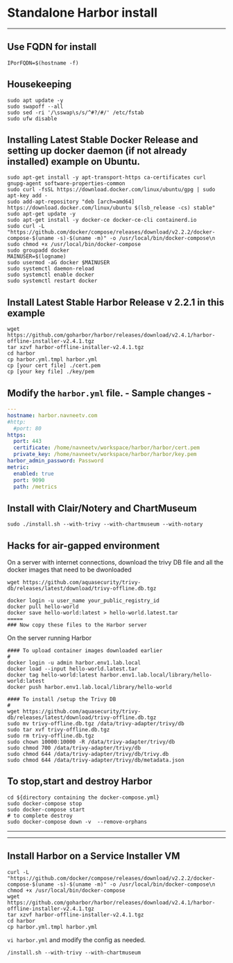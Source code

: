 # Standalone Harbor install
----
## Use FQDN for install

```
IPorFQDN=$(hostname -f)
```

## Housekeeping
```console
sudo apt update -y
sudo swapoff --all
sudo sed -ri '/\sswap\s/s/^#?/#/' /etc/fstab
sudo ufw disable
```

## Installing Latest Stable Docker Release and setting up docker daemon (if not already installed) example on Ubuntu. 
```console
sudo apt-get install -y apt-transport-https ca-certificates curl gnupg-agent software-properties-common
sudo curl -fsSL https://download.docker.com/linux/ubuntu/gpg | sudo apt-key add -
sudo add-apt-repository "deb [arch=amd64] https://download.docker.com/linux/ubuntu $(lsb_release -cs) stable"
sudo apt-get update -y
sudo apt-get install -y docker-ce docker-ce-cli containerd.io
sudo curl -L "https://github.com/docker/compose/releases/download/v2.2.2/docker-compose-$(uname -s)-$(uname -m)" -o /usr/local/bin/docker-compose\n
sudo chmod +x /usr/local/bin/docker-compose
sudo groupadd docker
MAINUSER=$(logname)
sudo usermod -aG docker $MAINUSER
sudo systemctl daemon-reload
sudo systemctl enable docker
sudo systemctl restart docker
```

## Install Latest Stable Harbor Release v 2.2.1 in this example
```console
wget https://github.com/goharbor/harbor/releases/download/v2.4.1/harbor-offline-installer-v2.4.1.tgz
tar xzvf harbor-offline-installer-v2.4.1.tgz
cd harbor
cp harbor.yml.tmpl harbor.yml
cp [your cert file] ./cert.pem 
cp [your key file] ./key/pem
```

## Modify the `harbor.yml` file. - Sample changes - 
```yaml
---
hostname: harbor.navneetv.com
#http:
  #port: 80
https:
  port: 443
  certificate: /home/navneetv/workspace/harbor/harbor/cert.pem
  private_key: /home/navneetv/workspace/harbor/harbor/key.pem
harbor_admin_password: Password  
metric:
  enabled: true
  port: 9090
  path: /metrics
```

## Install with Clair/Notery and ChartMuseum 
```console
sudo ./install.sh --with-trivy --with-chartmuseum --with-notary
```
## Hacks for air-gapped environment 

On a server with internet connections, download the trivy DB file and all the docker images that need to be dwonloaded
```console
wget https://github.com/aquasecurity/trivy-db/releases/latest/download/trivy-offline.db.tgz

docker login -u user_name your_public_registry_id
docker pull hello-world
docker save hello-world:latest > hello-world.latest.tar
=====
### Now copy these files to the Harbor server
```

On the server running Harbor 
```console
#### To upload container images downloaded earlier
#
docker login -u admin harbor.env1.lab.local
docker load --input hello-world.latest.tar
docker tag hello-world:latest harbor.env1.lab.local/library/hello-world:latest
docker push harbor.env1.lab.local/library/hello-world

#### To install /setup the Trivy DB
#
wget https://github.com/aquasecurity/trivy-db/releases/latest/download/trivy-offline.db.tgz
sudo mv trivy-offline.db.tgz /data/trivy-adapter/trivy/db
sudo tar xvf trivy-offline.db.tgz
sudo rm trivy-offline.db.tgz
sudo chown 10000:10000 -R /data/trivy-adapter/trivy/db
sudo chmod 700 /data/trivy-adapter/trivy/db
sudo chmod 644 /data/trivy-adapter/trivy/db/trivy.db
sudo chmod 644 /data/trivy-adapter/trivy/db/metadata.json
```

## To stop,start and destroy Harbor 
```console
cd ${directory containing the docker-compose.yml}
sudo docker-compose stop
sudo docker-compose start
# to complete destroy 
sudo docker-compose down -v  --remove-orphans
```

---
---
## Install Harbor on a Service Installer VM 
```
curl -L "https://github.com/docker/compose/releases/download/v2.2.2/docker-compose-$(uname -s)-$(uname -m)" -o /usr/local/bin/docker-compose\n
chmod +x /usr/local/bin/docker-compose
wget https://github.com/goharbor/harbor/releases/download/v2.4.1/harbor-offline-installer-v2.4.1.tgz
tar xzvf harbor-offline-installer-v2.4.1.tgz
cd harbor
cp harbor.yml.tmpl harbor.yml
```

`vi harbor.yml` and modify the config as needed.

```
/install.sh --with-trivy --with-chartmuseum
```
